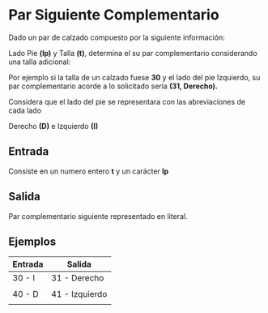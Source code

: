 
# Par Siguiente Complementario

Dado un par de calzado compuesto por la siguiente información: 

Lado Pie **(lp)** y Talla **(t)**, determina el su par complementario considerando una talla adicional: 

Por ejemplo si la talla de un calzado fuese **30** y el lado del pie Izquierdo, su par complementario acorde a lo solicitado seria **(31, Derecho).**

Considera que el lado del pie se representara con las abreviaciones de cada lado 

Derecho **(D)** e Izquierdo **(I)**

## Entrada

Consiste en un numero entero **t**  y un carácter **lp**

## Salida

Par complementario siguiente representado en literal.

## Ejemplos
|Entrada | Salida  |
|--|--|
| 30  -  I |  31 - Derecho   |
|||
| 40  -  D |  41 - Izquierdo |
|||

